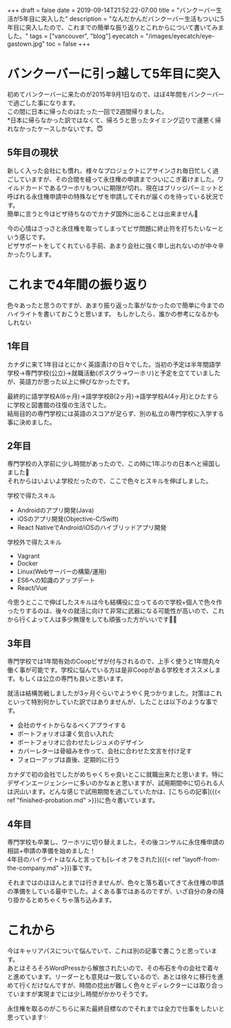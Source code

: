 +++
draft = false
date = 2019-09-14T21:52:22-07:00
title = "バンクーバー生活が5年目に突入した"
description = "なんだかんだバンクーバー生活もついに5年目に突入したので、これまでの簡単な振り返りとこれからについて書いてみました。"
tags = ["vancouver", "blog"]
eyecatch = "/images/eyecatch/eye-gastown.jpg"
toc = false
+++

# バンクーバーに引っ越して5年目に突入
初めてバンクーバーに来たのが2015年9月1日なので、ほぼ4年間をバンクーバーで過ごした事になります。\
この間に日本に帰ったのはたった一回で2週間帰りました。\
*日本に帰らなかった訳ではなくて、帰ろうと思ったタイミング辺りで運悪く帰れなかったケースしかないです。😇

## 5年目の現状
新しく入った会社にも慣れ、様々なプロジェクトにアサインされ毎日忙しく過ごしていますが、その合間を縫って永住権の申請までついにこぎ着けました。ワイルドカードであるワーホリもついに期限が切れ、現在はブリッジパーミットと呼ばれる永住権申請中の特殊なビザを申請してそれが届くのを待っている状況です。\
簡単に言うと今はビザ待ちなのでカナダ国外に出ることは出来ません🙌

今の心情はさっさと永住権を取ってしまってビザ問題に終止符を打ちたいなーという感じです。\
ビザサポートをしてくれている手前、あまり会社に強く申し出れないのが中々辛かったりします。

# これまで4年間の振り返り
色々あったと思うのですが、あまり振り返った事がなかったので簡単に今までのハイライトを書いておこうと思います。
もしかしたら、誰かの参考になるかもしれない

## 1年目
カナダに来て1年目はとにかく英語漬けの日々でした。当初の予定は半年間語学学校->専門学校(公立)->就職活動(ポスグラ->ワーホリ)と予定を立てていましたが、英語力が思った以上に伸びなかったです。

最終的に語学学校A(6ヶ月)->語学学校B(2ヶ月)->語学学校A(4ヶ月)とひたすらに学校と図書館の往復の生活でした。\
結局目的の専門学校には英語のスコアが足らず、別の私立の専門学校に入学する事に決めました。

## 2年目
専門学校の入学前に少し時間があったので、この時に1年ぶりの日本へと帰国しました🚀\
それからはいよいよ学校だったので、ここで色々とスキルを伸ばしました。

学校で得たスキル

- Androidのアプリ開発(Java)
- iOSのアプリ開発(Objective-C/Swift)
- React NativeでAndroid/iOSのハイブリッドアプリ開発

学校外で得たスキル

- Vagrant
- Docker
- Linux(Webサーバーの構築/運用)
- ES6への知識のアップデート
- React/Vue

今思うとここで伸ばしたスキルは今も結構役に立ってるので学校+個人で色々作ったりするのは、後々の就活に向けて非常に武器になる可能性が高いので、これから行くよって人は多少無理をしても頑張った方がいいです🙆‍♂️

## 3年目
専門学校では1年間有効のCoopビザが付与されるので、上手く使うと1年間丸々働く事が可能です。学校に悩んでいる方は是非Coopがある学校をオススメします。もしくは公立の専門も良いと思います。

就活は結構苦戦しましたが3ヶ月ぐらいでようやく見つかりました。対策はこれといって特別何かしていた訳ではありませんが、したことは以下のような事です。

- 会社のサイトからなるべくアプライする
- ポートフォリオは凄く気合い入れた
- ポートフォリオに合わせたレジュメのデザイン
- カバーレターは骨組みを作って、会社に合わせた文言を付け足す
- フォローアップは直後、定期的に行う

カナダで初の会社でしたがめちゃくちゃ良いとこに就職出来たと思います。特にデザインエージェンシーに多いのかなぁと思いますが、試用期間中に切られる人は沢山います。どんな感じで試用期間を過ごしていたかは、[こちらの記事]({{< ref "finished-probation.md" >}})に色々書いています。

## 4年目
専門学校も卒業し、ワーホリに切り替えました。その後コンサルに永住権申請の相談+申請の準備を始めました！\
4年目のハイライトはなんと言っても[レイオフをされた]({{< ref "layoff-from-the-company.md" >}})事です。

それまではのほほんとまでは行きませんが、色々と落ち着いてきて永住権の申請の準備をしている最中でした。よくある事ではあるのですが、いざ自分の身の降り掛かるとめちゃくちゃ落ち込みます。

# これから
今はキャリアパスについて悩んでいて、これは別の記事で書こうと思っています。\
あとはそろそろWordPressから解放されたいので、その布石を今の会社で着々と進めています。リーダーとも意見は一致しているので、あとは徐々に移行を進めて行くだけなんですが、時間の捻出が難しく色々とディレクターには取り合っていますが実現までには少し時間がかかりそうです。

永住権を取るのがこちらに来た最終目標なのでそれまでは全力で仕事をしたいと思っています✨